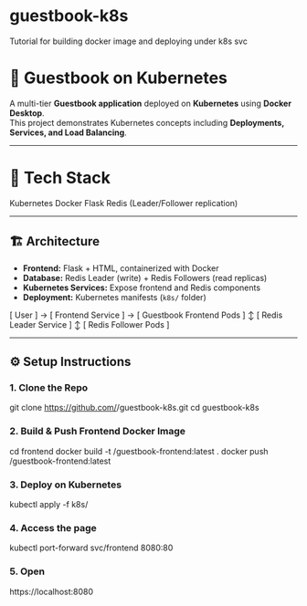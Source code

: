 # guestbook-k8s
Tutorial for building docker image and deploying under k8s svc


# 📖 Guestbook on Kubernetes

A multi-tier **Guestbook application** deployed on **Kubernetes** using **Docker Desktop**.  
This project demonstrates Kubernetes concepts including **Deployments, Services, and Load Balancing**.

---

# 🚀 Tech Stack
Kubernetes
Docker
Flask
Redis (Leader/Follower replication)

---

## 🏗️ Architecture

- **Frontend:** Flask + HTML, containerized with Docker  
- **Database:** Redis Leader (write) + Redis Followers (read replicas)  
- **Kubernetes Services:** Expose frontend and Redis components  
- **Deployment:** Kubernetes manifests (`k8s/` folder)  

[ User ] → [ Frontend Service ] → [ Guestbook Frontend Pods ]
↕
[ Redis Leader Service ]
↕
[ Redis Follower Pods ]



---

## ⚙️ Setup Instructions

### 1. Clone the Repo
git clone https://github.com/<your-username>/guestbook-k8s.git
cd guestbook-k8s

### 2. Build & Push Frontend Docker Image
cd frontend
docker build -t <your-dockerhub-username>/guestbook-frontend:latest .
docker push <your-dockerhub-username>/guestbook-frontend:latest

### 3. Deploy on Kubernetes
kubectl apply -f k8s/

### 4. Access the page
kubectl port-forward svc/frontend 8080:80

### 5. Open 
https://localhost:8080
